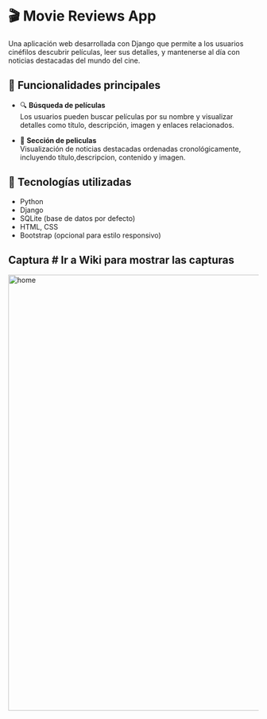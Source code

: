 # 🎬 Movie Reviews App
Una aplicación web desarrollada con Django que permite a los usuarios cinéfilos descubrir películas, leer sus detalles, y mantenerse al día con noticias destacadas del mundo del cine.

## 🚀 Funcionalidades principales

- 🔍 **Búsqueda de películas**  
  Los usuarios pueden buscar películas por su nombre y visualizar detalles como título, descripción, imagen y enlaces relacionados.

- 📰 **Sección de peliculas**  
  Visualización de noticias destacadas ordenadas cronológicamente, incluyendo título,descripcion, contenido y imagen.
  
## 🧠 Tecnologías utilizadas

- Python 
- Django 
- SQLite (base de datos por defecto)
- HTML, CSS
- Bootstrap (opcional para estilo responsivo)

## Captura # Ir a Wiki para mostrar las capturas
<img width="1897" height="878" alt="home" src="https://github.com/user-attachments/assets/2e3d58c1-907a-45c0-ac05-9addad70486a" />

